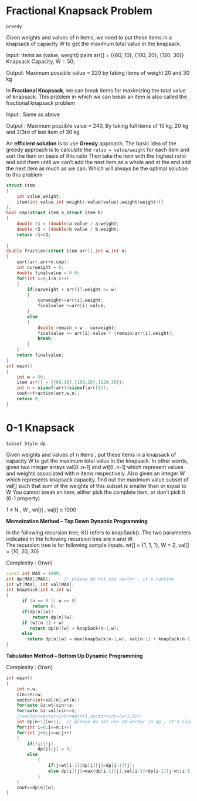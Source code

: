 # Fractional Knapsack Problem

`Greedy`

Given weights and values of n items, we need to put these items in a knapsack
of capacity W to get the maximum total value in the knapsack.

Input:
Items as (value, weight) pairs
arr[] = {{60, 10}, {100, 20}, {120, 30}}
Knapsack Capacity, W = 50;

Output:
Maximum possible value = 220
by taking items of weight 20 and 30 kg
  
In **Fractional Knapsack**, we can break items for maximizing the total value of knapsack.
This problem in which we can break an item is also called the fractional knapsack problem

Input : 
Same as above
   
Output :
Maximum possible value = 240,
By taking full items of 10 kg, 20 kg and 
2/3rd of last item of 30 kg
   
An **efficient solution** is to use **Greedy** approach. The basic idea of the greedy approach is 
to calculate the `ratio = value/weight` for each item and sort the item on basis of this ratio
Then take the item with the highest ratio and add them until we can’t add the next item as
a whole and at the end add the next item as much as we can. Which will always be the optimal
solution to this problem

```cpp
struct item
{
    int value,weight;
    item(int value,int weight):value(value),weight(weight){}
};
bool cmp(struct item a,struct item b)
{
    double r1 = (double)a.value / a.weight;
    double r2 = (double)b.value / b.weight;
    return r1>r2;
    
}
double fraction(struct item arr[],int w,int n)
{
    sort(arr,arr+n,cmp);
    int curweight = 0;
    double finalvalue = 0.0;
    for(int i=0;i<n;i++)
    {
        if(curweight + arr[i].weight <= w)
        {
            curweight+=arr[i].weight;
            finalvalue +=arr[i].value;
        }
        else
        {
            double remain = w - curweight;
            finalvalue += arr[i].value * (remain/arr[i].weight);
            break;
        }
    }
    return finalvalue;
}
int main()
{
    int w = 50;
    item arr[] = {{60,10},{100,20},{120,30}};
    int n = sizeof(arr)/sizeof(arr[0]);
    cout<<fraction(arr,w,n);
    return 0;
}
```

# 0-1 Knapsack

`Subset Style dp`

Given weights and values of n items , put these items in a knapsack of capacity W to get the maximum total 
value in the knapsack. In other words, given two integer arrays val[0..n-1] and wt[0..n-1] which represent
values and weights associated with n items respectively. Also given an integer W which represents knapsack
capacity. find out the maximum value subset of val[] such that sum of the weights of this subset is smaller
than or equal to W You cannot break an item, either pick the complete item, or don’t pick it (0-1 property)

1 ≤ N , W , wt[i] , va[i] ≤ 1000
  
**Memoization Method – Top Down Dynamic Programming**

In the following recursion tree, K() refers to knapSack().
The two parameters indicated in the following recursion tree are n and W.  
The recursion tree is for following sample inputs.
wt[] = {1, 1, 1}, W = 2, val[] = {10, 20, 30}

Complexity : O(wn)

```cpp
const int MAX = 1009;
int dp[MAX][MAX];     // please do not use vector , it's runtime 
int wt[MAX], int val[MAX];
int knapSack(int n,int w)
{
      if (n == 0 || w == 0)
          return 0;
      if(dp[n][w])
          return dp[n][w];
      if (wt[n-1] > w)
         return dp[n][w] = knapSack(n-1,w);
      else
        return dp[n][w] = max(knapSack(n-1,w), val[n-1] + knapSack(n-1,w-wt[n-1]));
}
```

**Tabulation Method – Bottom Up Dynamic Programming**

Complexity : O(wn)

```cpp
int main()
{
    int n,w;
    cin>>n>>w;
    vector<int>val(n),wt(n);
    for(auto &z:wt)cin>>z;
    for(auto &z:val)cin>>z;
    //vector<vector<int>>dp(n+1,vector<int>(w+1,0));
    int dp[n+1][w+1];  // please do not use 2d-vector in dp , it's slower
    for(int i=0;i<=n;i++)
    for(int j=0;j<=w;j++)
    {
        if(!i||!j)
            dp[i][j] = 0;
        else
            {
                if(j<wt[i-1])dp[i][j]=dp[i-1][j];
                else dp[i][j]=max(dp[i-1][j],val[i-1]+dp[i-1][j-wt[i-1]]);
            }
    }
    cout<<dp[n][w];
}
```
